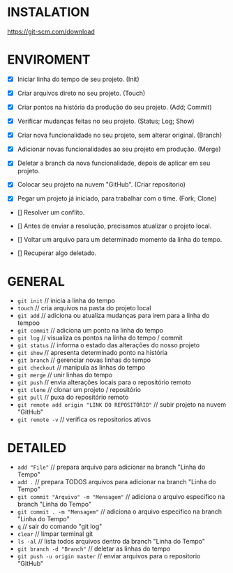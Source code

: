 # INSTALATION
https://git-scm.com/download

# ENVIROMENT
- [x] Iniciar linha do tempo de seu projeto. (Init)

- [x] Criar arquivos direto no seu projeto. (Touch)

- [x] Criar pontos na história da produção do seu projeto. (Add; Commit)

- [x] Verificar mudanças feitas no seu projeto. (Status; Log; Show)

- [x] Criar nova funcionalidade no seu projeto, sem alterar original. (Branch)

- [x] Adicionar novas funcionalidades ao seu projeto em produção. (Merge)

- [x] Deletar a branch da nova funcionalidade, depois de aplicar em seu projeto.

- [x] Colocar seu projeto na nuvem "GitHub". (Criar repositorio)

- [x] Pegar um projeto já iniciado, para trabalhar com o time. (Fork; Clone)

- [] Resolver um conflito.

- [] Antes de enviar a resolução, precisamos atualizar o projeto local.

- [] Voltar um arquivo para um determinado momento da linha do tempo.

- [] Recuperar algo deletado.


# GENERAL
- `git init` // inicia a linha do tempo
- `touch` // cria arquivos na pasta do projeto local
- `git add` // adiciona ou atualiza mudanças para irem para a linha do tempoo
- `git commit` // adiciona um ponto na linha do tempo
- `git log` // visualiza os pontos na linha do tempo / commit
- `git status` // informa o estado das alterações do nosso projeto
- `git show` // apresenta determinado ponto na história
- `git branch` // gerenciar novas linhas do tempo
- `git checkout` // manipula as linhas do tempo
- `git merge` // unir linhas do tempo
- `git push` // envia alterações locais para o repositório remoto
- `git clone` // clonar um projeto / repositório
- `git pull` // puxa do repositório remoto
- `git remote add origin "LINK DO REPOSITÓRIO"` // subir projeto na nuvem "GitHub"
- `git remote -v` // verifica os repositorios ativos

# DETAILED
- `add "File"` // prepara arquivo para adicionar na branch "Linha do Tempo"
- `add .` // prepara TODOS arquivos para adicionar na branch "Linha do Tempo"
- `git commit "Arquivo" -m "Mensagem"` // adiciona o arquivo especifico na branch "Linha do Tempo"
- `git commit . -m "Mensagem"` // adiciona o arquivo especifico na branch "Linha do Tempo"
- `q` // sair do comando "git log"
- `clear` // limpar terminal git
- `ls -al` // lista todos arquivos dentro da branch "Linha do Tempo"
- `git branch -d "Branch"` // deletar as linhas do tempo
- `git push -u origin master` // enviar arquivos para o repositorio "GitHub"